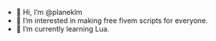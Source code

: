 - 👋 Hi, I’m @planeklm
- 👀 I’m interested in making free fivem scripts for everyone.
- 🌱 I’m currently learning Lua.

<!---
planeklm/planeklm is a ✨ special ✨ repository because its `README.md` (this file) appears on your GitHub profile.
You can click the Preview link to take a look at your changes.
--->
